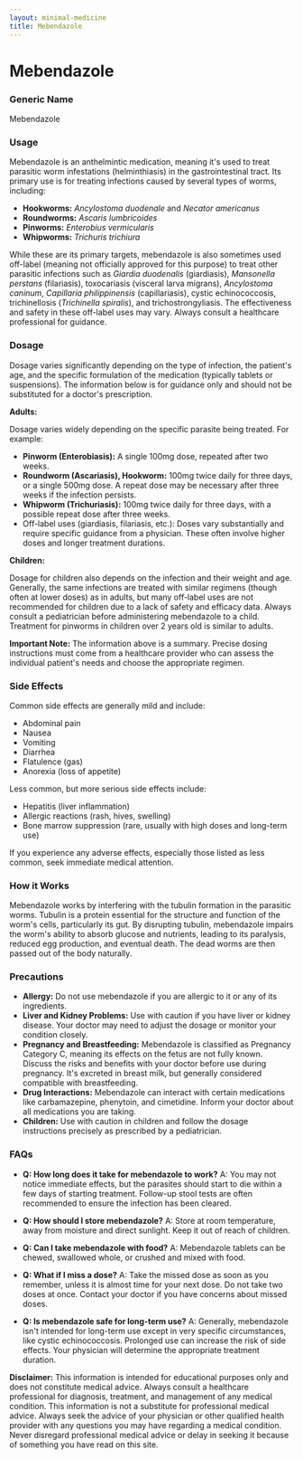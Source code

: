 ```yaml
---
layout: minimal-medicine
title: Mebendazole
---
```


# Mebendazole
### Generic Name
Mebendazole

### Usage
Mebendazole is an anthelmintic medication, meaning it's used to treat parasitic worm infestations (helminthiasis) in the gastrointestinal tract.  Its primary use is for treating infections caused by several types of worms, including:

*   **Hookworms:** *Ancylostoma duodenale* and *Necator americanus*
*   **Roundworms:** *Ascaris lumbricoides*
*   **Pinworms:** *Enterobius vermicularis*
*   **Whipworms:** *Trichuris trichiura*

While these are its primary targets, mebendazole is also sometimes used off-label (meaning not officially approved for this purpose) to treat other parasitic infections such as *Giardia duodenalis* (giardiasis), *Mansonella perstans* (filariasis), toxocariasis (visceral larva migrans), *Ancylostoma caninum*, *Capillaria philippinensis* (capillariasis), cystic echinococcosis, trichinellosis (*Trichinella spiralis*), and trichostrongyliasis.  The effectiveness and safety in these off-label uses may vary.  Always consult a healthcare professional for guidance.


### Dosage

Dosage varies significantly depending on the type of infection, the patient's age, and the specific formulation of the medication (typically tablets or suspensions).  The information below is for guidance only and should not be substituted for a doctor's prescription.  

**Adults:**

Dosage varies widely depending on the specific parasite being treated. For example:

* **Pinworm (Enterobiasis):**  A single 100mg dose, repeated after two weeks.
* **Roundworm (Ascariasis), Hookworm:** 100mg twice daily for three days, or a single 500mg dose.  A repeat dose may be necessary after three weeks if the infection persists.
* **Whipworm (Trichuriasis):** 100mg twice daily for three days, with a possible repeat dose after three weeks.
* Off-label uses (giardiasis, filariasis, etc.): Doses vary substantially and require specific guidance from a physician.  These often involve higher doses and longer treatment durations.


**Children:**

Dosage for children also depends on the infection and their weight and age.  Generally, the same infections are treated with similar regimens (though often at lower doses)  as in adults, but many off-label uses are not recommended for children due to a lack of safety and efficacy data. Always consult a pediatrician before administering mebendazole to a child.  Treatment for pinworms in children over 2 years old is similar to adults.

**Important Note:**  The information above is a summary.  Precise dosing instructions must come from a healthcare provider who can assess the individual patient's needs and choose the appropriate regimen.


### Side Effects

Common side effects are generally mild and include:

*   Abdominal pain
*   Nausea
*   Vomiting
*   Diarrhea
*   Flatulence (gas)
*   Anorexia (loss of appetite)

Less common, but more serious side effects include:

*   Hepatitis (liver inflammation)
*   Allergic reactions (rash, hives, swelling)
*   Bone marrow suppression (rare, usually with high doses and long-term use)

If you experience any adverse effects, especially those listed as less common,  seek immediate medical attention.

### How it Works

Mebendazole works by interfering with the tubulin formation in the parasitic worms.  Tubulin is a protein essential for the structure and function of the worm's cells, particularly its gut. By disrupting tubulin, mebendazole impairs the worm's ability to absorb glucose and nutrients, leading to its paralysis, reduced egg production, and eventual death.  The dead worms are then passed out of the body naturally.


### Precautions

*   **Allergy:** Do not use mebendazole if you are allergic to it or any of its ingredients.
*   **Liver and Kidney Problems:** Use with caution if you have liver or kidney disease. Your doctor may need to adjust the dosage or monitor your condition closely.
*   **Pregnancy and Breastfeeding:** Mebendazole is classified as Pregnancy Category C, meaning its effects on the fetus are not fully known.  Discuss the risks and benefits with your doctor before use during pregnancy. It's excreted in breast milk, but generally considered compatible with breastfeeding.
*   **Drug Interactions:** Mebendazole can interact with certain medications like carbamazepine, phenytoin, and cimetidine. Inform your doctor about all medications you are taking.
*   **Children:** Use with caution in children and follow the dosage instructions precisely as prescribed by a pediatrician.

### FAQs

*   **Q: How long does it take for mebendazole to work?**  A: You may not notice immediate effects, but the parasites should start to die within a few days of starting treatment.  Follow-up stool tests are often recommended to ensure the infection has been cleared.

*   **Q: How should I store mebendazole?** A: Store at room temperature, away from moisture and direct sunlight.  Keep it out of reach of children.

*   **Q: Can I take mebendazole with food?** A:  Mebendazole tablets can be chewed, swallowed whole, or crushed and mixed with food.

*   **Q: What if I miss a dose?** A: Take the missed dose as soon as you remember, unless it is almost time for your next dose. Do not take two doses at once.  Contact your doctor if you have concerns about missed doses.

*   **Q: Is mebendazole safe for long-term use?** A:  Generally, mebendazole isn't intended for long-term use except in very specific circumstances, like cystic echinococcosis. Prolonged use can increase the risk of side effects.  Your physician will determine the appropriate treatment duration.


**Disclaimer:** This information is intended for educational purposes only and does not constitute medical advice.  Always consult a healthcare professional for diagnosis, treatment, and management of any medical condition.  This information is not a substitute for professional medical advice.  Always seek the advice of your physician or other qualified health provider with any questions you may have regarding a medical condition.  Never disregard professional medical advice or delay in seeking it because of something you have read on this site.
